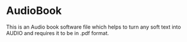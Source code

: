 # AudioBook
This is an Audio book software file which helps to turn any soft text into AUDIO and requires it to be in .pdf format.
